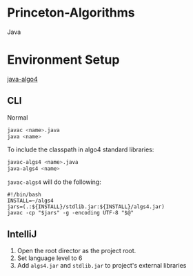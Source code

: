 # Princeton-Algorithms
Java

# Environment Setup
[java-algo4](http://algs4.cs.princeton.edu/mac/)

## CLI
Normal
```bash
javac <name>.java
java <name>
```
To include the classpath in algo4 standard libraries:
```bash
javac-algs4 <name>.java
java-algs4 <name>
```

`javac-algs4` will do the following:
```
#!/bin/bash
INSTALL=~/algs4
jars=(.:${INSTALL}/stdlib.jar:${INSTALL}/algs4.jar)
javac -cp "$jars" -g -encoding UTF-8 "$@"
```

## IntelliJ
1. Open the root director as the project root.
1. Set language level to 6
1. Add `algs4.jar` and `stdlib.jar` to project's external libraries
